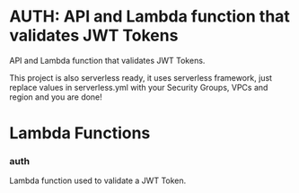 # AUTH: API and Lambda function that validates JWT Tokens

API and Lambda function that validates JWT Tokens.

This project is also serverless ready, it uses serverless framework, just replace values in serverless.yml with your
Security Groups, VPCs and region and you are done!

# Lambda Functions

### auth

Lambda function used to validate a JWT Token.